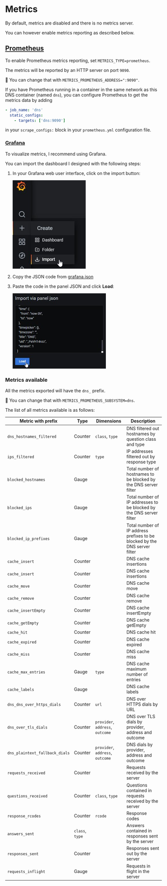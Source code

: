 # Metrics

By default, metrics are disabled and there is no metrics server.

You can however enable metrics reporting as described below.

## [Prometheus](https://prometheus.io/docs/prometheus/latest/installation/)

To enable Prometheus metrics reporting, set `METRICS_TYPE=prometheus`.

The metrics will be reported by an HTTP server on port `9090`.

💁 You can change that with `METRICS_PROMETHEUS_ADDRESS=":9090"`.

If you have Prometheus running in a container in the same network as this DNS container (named `dns`), you can configure Prometheus to get the metrics data by adding

```yml
- job_name: 'dns'
  static_configs:
    - targets: ['dns:9090']
```

in your `scrape_configs:` block in your `prometheus.yml` configuration file.

### [Grafana](https://grafana.com/docs/grafana/latest/installation/)

To visualize metrics, I recommend using Grafana.

You can import the dashboard I designed with the following steps:

1. In your Grafana web user interface, click on the import button:

    ![Import step one](grafana-import-step-1.jpg)

1. Copy the JSON code from [grafana.json](grafana.json)
1. Paste the code in the panel JSON and click **Load**:

    ![Import step two](grafana-import-step-2.jpg)

### Metrics available

All the metrics exported will have the `dns_` prefix.

💁 You can change that with `METRICS_PROMETHEUS_SUBSYSTEM=dns`.

The list of all metrics available is as follows:

| Metric with prefix | Type | Dimensions | Description |
| --- | --- | --- | --- |
| `dns_hostnames_filtered` | Counter | `class`, `type` | DNS filtered out hostnames by question class and type |
| `ips_filtered` | Counter | `type` | IP addresses filtered out by response type |
| `blocked_hostnames` | Gauge | | Total number of hostnames to be blocked by the DNS server filter |
| `blocked_ips` | Gauge | | Total number of IP addresses to be blocked by the DNS server filter |
| `blocked_ip_prefixes` | Gauge | | Total number of IP address prefixes to be blocked by the DNS server filter |
| `cache_insert` | Counter | | DNS cache insertions |
| `cache_insert` | Counter | | DNS cache insertions |
| `cache_move` | Counter | | DNS cache move |
| `cache_remove` | Counter | | DNS cache remove |
| `cache_insertEmpty` | Counter | | DNS cache insertEmpty |
| `cache_getEmpty` | Counter | | DNS cache getEmpty |
| `cache_hit` | Counter | | DNS cache hit |
| `cache_expired` | Counter | | DNS cache expired |
| `cache_miss` | Counter | | DNS cache miss |
| `cache_max_entries` | Gauge | `type` | DNS cache maximum number of entries |
| `cache_labels` | Gauge | | DNS cache labels |
| `dns_dns_over_https_dials` | Counter | `url` | DNS over HTTPS dials by URL |
| `dns_over_tls_dials` | Counter | `provider`, `address`, `outcome` | DNS over TLS dials by provider, address and outcome |
| `dns_plaintext_fallback_dials` | Counter | `provider`, `address`, `outcome` | DNS dials by provider, address and outcome |
| `requests_received` | Counter | | Requests received by the server |
| `questions_received` | Counter | `class`, `type` | Questions contained in requests received by the server |
| `response_rcodes` | Counter | `rcode` | Response codes |
| `answers_sent` | `class`, `type` | | Answers contained in responses sent by the server |
| `responses_sent` | Counter | | Responses sent out by the server |
| `requests_inflight` | Gauge | | Requests in flight in the server |
